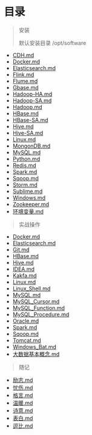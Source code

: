 # 目录
> 安装
>
> 默认安装目录 /opt/software
>
- [CDH.md](./安装/CDH.md)
- [Docker.md](./安装/Docker.md)
- [Elasticsearch.md](./安装/Elasticsearch.md)
- [Flink.md](./安装/Flink.md)
- [Flume.md](./安装/Flume.md)
- [Gbase.md](./安装/Gbase.md)
- [Hadoop-HA.md](./安装/Hadoop-HA.md)
- [Hadoop-SA.md](./安装/Hadoop-HS.md)
- [Hadoop.md](./安装/Hadoop.md)
- [HBase.md](./安装/HBase.md)
- [HBase-SA.md](./安装/HBase-SA.md)
- [Hive.md](./安装/Hive.md)
- [Hive-SA.md](./安装/Hive-SA.md)
- [Linux.md](./安装/Linux.md)
- [MongonDB.md](./安装/MongonDB.md)
- [MySQL.md](./安装/MySQL.md)
- [Python.md](./安装/Python.md)
- [Redis.md](./安装/Redis.md)
- [Spark.md](./安装/Spark.md)
- [Sqoop.md](./安装/Sqoop.md)
- [Storm.md](./安装/Storm.md)
- [Sublime.md](./安装/Sublime.md)
- [Windows.md](./安装/Windows.md)
- [Zookeeper.md](./安装/Zookeeper.md)
- [环境变量.md](./安装/环境变量.md)

> 实战操作
- [Docker.md](./实战操作/Docker.md)
- [Elasticsearch.md](./实战操作/Elasticsearch.md)
- [Git.md](./实战操作/Git.md)
- [HBase.md](./实战操作/HBase.md)
- [Hive.md](./实战操作/Hive.md)
- [IDEA.md](./实战操作/IDEA.md)
- [Kakfa.md](Flink.md)
- [Linux.md](./实战操作/Linux.md)
- [Linux_Shell.md](./实战操作/Linux_Shell.md)
- [MySQL.md](./实战操作/MySQL.md)
- [MySQL_Cursor.md](./实战操作/MySQL_Cursor.md)
- [MySQL_Function.md](./实战操作/MySQL_Function.md)
- [MySQL_Procedure.md](./实战操作/MySQL_Procedure.md)
- [Oracle.md](./实战操作/Oracle.md)
- [Spark.md](./实战操作/Spark.md)
- [Sqoop.md](./实战操作/Sqoop.md)
- [Tomcat.md](./实战操作/Tomcat.md)
- [Windows_Bat.md](./实战操作/Windows_Bat.md)
- [大数据基本概念.md](./实战操作/大数据基本概念.md)

> 随记
- [励志.md](./随记/励志.md)
- [忧伤.md](./随记/忧伤.md)
- [格言.md](./随记/格言.md)
- [温暖.md](./随记/温暖.md)
- [诗意.md](./随记/诗意.md)
- [表白.md](./随记/表白.md)
- [逗比.md](./随记/逗比.md)
